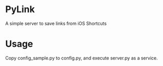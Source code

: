 # PyLink
A simple server to save links from iOS Shortcuts

# Usage
Copy config_sample.py to config.py, and execute server.py as a service.


